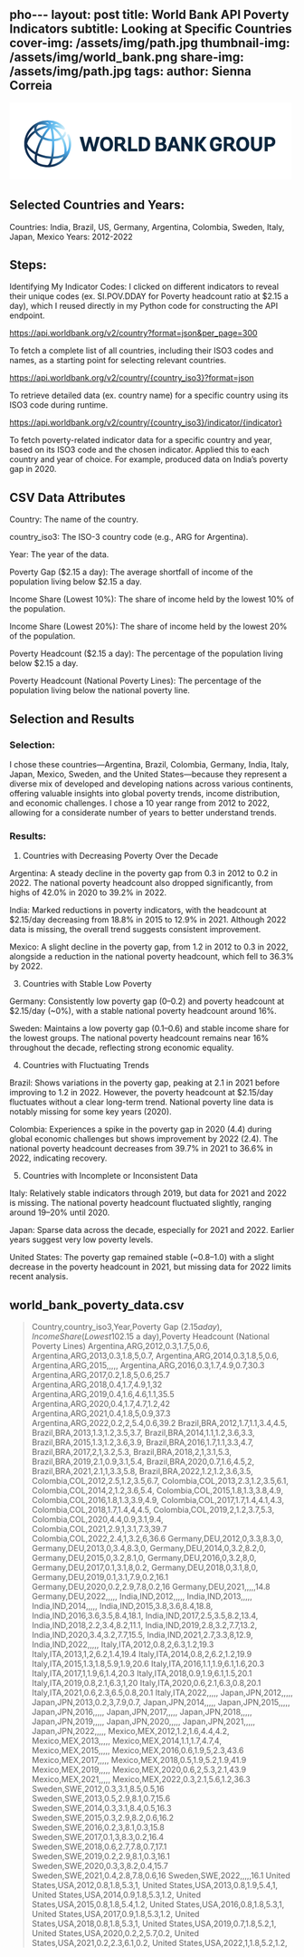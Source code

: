 pho---
layout: post
title: World Bank API Poverty Indicators
subtitle: Looking at Specific Countries
cover-img: /assets/img/path.jpg
thumbnail-img: /assets/img/world_bank.png
share-img: /assets/img/path.jpg
tags: 
author: Sienna Correia
---

![world bank](/assets/img/world_bank.png)

## Selected Countries and Years:
Countries: India, Brazil, US, Germany, Argentina, Colombia, Sweden, Italy, Japan, Mexico
Years: 2012-2022

## Steps:
Identifying My Indicator Codes:
I clicked on different indicators to reveal their unique codes (ex. SI.POV.DDAY for Poverty headcount ratio at $2.15 a day), which I reused directly in my Python code for constructing the API endpoint.
   
https://api.worldbank.org/v2/country?format=json&per_page=300

To fetch a complete list of all countries, including their ISO3 codes and names, as a starting point for selecting relevant countries.

https://api.worldbank.org/v2/country/{country_iso3}?format=json

To retrieve detailed data (ex. country name) for a specific country using its ISO3 code during runtime.

https://api.worldbank.org/v2/country/{country_iso3}/indicator/{indicator}

To fetch poverty-related indicator data for a specific country and year, based on its ISO3 code and the chosen indicator. Applied this to each country and year of choice. For example, produced data on India’s poverty gap in 2020.

## CSV Data Attributes
Country: The name of the country.

country_iso3: The ISO-3 country code (e.g., ARG for Argentina).

Year: The year of the data.

Poverty Gap ($2.15 a day): The average shortfall of income of the population living below $2.15 a day.

Income Share (Lowest 10%): The share of income held by the lowest 10% of the population.

Income Share (Lowest 20%): The share of income held by the lowest 20% of the population.

Poverty Headcount ($2.15 a day): The percentage of the population living below $2.15 a day.

Poverty Headcount (National Poverty Lines): The percentage of the population living below the national poverty line.

## Selection and Results
### Selection: 
I chose these countries—Argentina, Brazil, Colombia, Germany, India, Italy, Japan, Mexico, Sweden, and the United States—because they represent a diverse mix of developed and developing nations across various continents, offering valuable insights into global poverty trends, income distribution, and economic challenges. I chose a 10 year range from 2012 to 2022, allowing for a considerate number of years to better understand trends.  

### Results: 
1. Countries with Decreasing Poverty Over the Decade
   
Argentina: A steady decline in the poverty gap from 0.3 in 2012 to 0.2 in 2022. The national poverty headcount also dropped significantly, from highs of 42.0% in 2020 to 39.2% in 2022.

India: Marked reductions in poverty indicators, with the headcount at $2.15/day decreasing from 18.8% in 2015 to 12.9% in 2021. Although 2022 data is missing, the overall trend suggests consistent improvement.

Mexico: A slight decline in the poverty gap, from 1.2 in 2012 to 0.3 in 2022, alongside a reduction in the national poverty headcount, which fell to 36.3% by 2022.

3. Countries with Stable Low Poverty
   
Germany: Consistently low poverty gap (0–0.2) and poverty headcount at $2.15/day (~0%), with a stable national poverty headcount around 16%.

Sweden: Maintains a low poverty gap (0.1–0.6) and stable income share for the lowest groups. The national poverty headcount remains near 16% throughout the decade, reflecting strong economic equality.

4. Countries with Fluctuating Trends
   
Brazil: Shows variations in the poverty gap, peaking at 2.1 in 2021 before improving to 1.2 in 2022. However, the poverty headcount at $2.15/day fluctuates without a clear long-term trend. National poverty line data is notably missing for some key years (2020).

Colombia: Experiences a spike in the poverty gap in 2020 (4.4) during global economic challenges but shows improvement by 2022 (2.4). The national poverty headcount decreases from 39.7% in 2021 to 36.6% in 2022, indicating recovery.

5. Countries with Incomplete or Inconsistent Data
   
Italy: Relatively stable indicators through 2019, but data for 2021 and 2022 is missing. The national poverty headcount fluctuated slightly, ranging around 19–20% until 2020.

Japan: Sparse data across the decade, especially for 2021 and 2022. Earlier years suggest very low poverty levels.

United States: The poverty gap remained stable (~0.8–1.0) with a slight decrease in the poverty headcount in 2021, but missing data for 2022 limits recent analysis.

## world_bank_poverty_data.csv
> Country,country_iso3,Year,Poverty Gap ($2.15 a day),Income Share (Lowest 10%),Income Share (Lowest 20%),Poverty Headcount ($2.15 a day),Poverty Headcount (National Poverty Lines)
> Argentina,ARG,2012,0.3,1.7,5,0.6,
> Argentina,ARG,2013,0.3,1.8,5,0.7,
> Argentina,ARG,2014,0.3,1.8,5,0.6,
> Argentina,ARG,2015,,,,,
> Argentina,ARG,2016,0.3,1.7,4.9,0.7,30.3
> Argentina,ARG,2017,0.2,1.8,5,0.6,25.7
> Argentina,ARG,2018,0.4,1.7,4.9,1,32
> Argentina,ARG,2019,0.4,1.6,4.6,1.1,35.5
> Argentina,ARG,2020,0.4,1.7,4.7,1.2,42
> Argentina,ARG,2021,0.4,1.8,5,0.9,37.3
> Argentina,ARG,2022,0.2,2,5.4,0.6,39.2
> Brazil,BRA,2012,1.7,1.1,3.4,4.5,
> Brazil,BRA,2013,1.3,1.2,3.5,3.7,
> Brazil,BRA,2014,1.1,1.2,3.6,3.3,
> Brazil,BRA,2015,1.3,1.2,3.6,3.9,
> Brazil,BRA,2016,1.7,1.1,3.3,4.7,
> Brazil,BRA,2017,2,1,3.2,5.3,
> Brazil,BRA,2018,2,1,3.1,5.3,
> Brazil,BRA,2019,2.1,0.9,3.1,5.4,
> Brazil,BRA,2020,0.7,1.6,4.5,2,
> Brazil,BRA,2021,2.1,1,3.3,5.8,
> Brazil,BRA,2022,1.2,1.2,3.6,3.5,
> Colombia,COL,2012,2.5,1.2,3.5,6.7,
> Colombia,COL,2013,2.3,1.2,3.5,6.1,
> Colombia,COL,2014,2,1.2,3.6,5.4,
> Colombia,COL,2015,1.8,1.3,3.8,4.9,
> Colombia,COL,2016,1.8,1.3,3.9,4.9,
> Colombia,COL,2017,1.7,1.4,4.1,4.3,
> Colombia,COL,2018,1.7,1.4,4,4.5,
> Colombia,COL,2019,2,1.2,3.7,5.3,
> Colombia,COL,2020,4.4,0.9,3.1,9.4,
> Colombia,COL,2021,2.9,1,3.1,7.3,39.7
> Colombia,COL,2022,2.4,1,3.2,6,36.6
> Germany,DEU,2012,0,3.3,8.3,0,
> Germany,DEU,2013,0,3.4,8.3,0,
> Germany,DEU,2014,0,3.2,8.2,0,
> Germany,DEU,2015,0,3.2,8.1,0,
> Germany,DEU,2016,0,3.2,8,0,
> Germany,DEU,2017,0.1,3.1,8,0.2,
> Germany,DEU,2018,0,3.1,8,0,
> Germany,DEU,2019,0.1,3.1,7.9,0.2,16.1
> Germany,DEU,2020,0.2,2.9,7.8,0.2,16
> Germany,DEU,2021,,,,,14.8
> Germany,DEU,2022,,,,,
> India,IND,2012,,,,,
> India,IND,2013,,,,,
> India,IND,2014,,,,,
> India,IND,2015,3.8,3.6,8.4,18.8,
> India,IND,2016,3.6,3.5,8.4,18.1,
> India,IND,2017,2.5,3.5,8.2,13.4,
> India,IND,2018,2.2,3.4,8.2,11.1,
> India,IND,2019,2.8,3.2,7.7,13.2,
> India,IND,2020,3.4,3.2,7.7,15.5,
> India,IND,2021,2.7,3.3,8,12.9,
> India,IND,2022,,,,,
> Italy,ITA,2012,0.8,2,6.3,1.2,19.3
> Italy,ITA,2013,1,2,6.2,1.4,19.4
> Italy,ITA,2014,0.8,2,6.2,1.2,19.9
> Italy,ITA,2015,1.3,1.8,5.9,1.9,20.6
> Italy,ITA,2016,1.1,1.9,6.1,1.6,20.3
> Italy,ITA,2017,1,1.9,6,1.4,20.3
> Italy,ITA,2018,0.9,1.9,6.1,1.5,20.1
> Italy,ITA,2019,0.8,2.1,6.3,1,20
> Italy,ITA,2020,0.6,2.1,6.3,0.8,20.1
> Italy,ITA,2021,0.6,2.3,6.5,0.8,20.1
> Italy,ITA,2022,,,,,
> Japan,JPN,2012,,,,,
> Japan,JPN,2013,0.2,3,7.9,0.7,
> Japan,JPN,2014,,,,,
> Japan,JPN,2015,,,,,
> Japan,JPN,2016,,,,,
> Japan,JPN,2017,,,,,
> Japan,JPN,2018,,,,,
> Japan,JPN,2019,,,,,
> Japan,JPN,2020,,,,,
> Japan,JPN,2021,,,,,
> Japan,JPN,2022,,,,,
> Mexico,MEX,2012,1.2,1.6,4.4,4.2,
> Mexico,MEX,2013,,,,,
> Mexico,MEX,2014,1.1,1.7,4.7,4,
> Mexico,MEX,2015,,,,,
> Mexico,MEX,2016,0.6,1.9,5,2.3,43.6
> Mexico,MEX,2017,,,,,
> Mexico,MEX,2018,0.5,1.9,5.2,1.9,41.9
> Mexico,MEX,2019,,,,,
> Mexico,MEX,2020,0.6,2,5.3,2.1,43.9
> Mexico,MEX,2021,,,,,
> Mexico,MEX,2022,0.3,2.1,5.6,1.2,36.3
> Sweden,SWE,2012,0.3,3.1,8.5,0.5,16
> Sweden,SWE,2013,0.5,2.9,8.1,0.7,15.6
> Sweden,SWE,2014,0.3,3.1,8.4,0.5,16.3
> Sweden,SWE,2015,0.3,2.9,8.2,0.6,16.2
> Sweden,SWE,2016,0.2,3,8.1,0.3,15.8
> Sweden,SWE,2017,0.1,3,8.3,0.2,16.4
> Sweden,SWE,2018,0.6,2.7,7.8,0.7,17.1
> Sweden,SWE,2019,0.2,2.9,8.1,0.3,16.1
> Sweden,SWE,2020,0.3,3,8.2,0.4,15.7
> Sweden,SWE,2021,0.4,2.8,7.8,0.6,16
> Sweden,SWE,2022,,,,,16.1
> United States,USA,2012,0.8,1.8,5.3,1,
> United States,USA,2013,0.8,1.9,5.4,1,
> United States,USA,2014,0.9,1.8,5.3,1.2,
> United States,USA,2015,0.8,1.8,5.4,1.2,
> United States,USA,2016,0.8,1.8,5.3,1,
> United States,USA,2017,0.9,1.8,5.3,1.2,
> United States,USA,2018,0.8,1.8,5.3,1,
> United States,USA,2019,0.7,1.8,5.2,1,
> United States,USA,2020,0.2,2,5.7,0.2,
> United States,USA,2021,0.2,2.3,6.1,0.2,
> United States,USA,2022,1,1.8,5.2,1.2,


